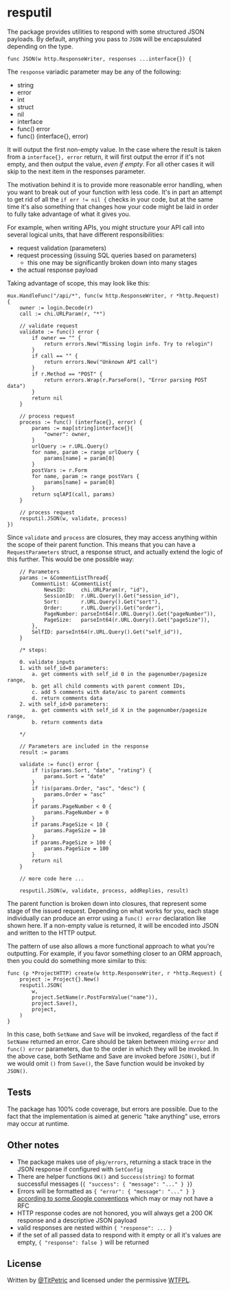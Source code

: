 # resputil

The package provides utilities to respond with some structured JSON payloads.
By default, anything you pass to `JSON` will be encapsulated depending on the type.

~~~
func JSON(w http.ResponseWriter, responses ...interface{}) {
~~~

The `response` variadic parameter may be any of the following:

- string
- error
- int
- struct
- nil
- interface
- func() error
- func() (interface{}, error)

It will output the first non-empty value. In the case where the result is taken
from a `interface{}, error` return, it will first output the error if it's not
empty, and then output the value, *even if empty*. For all other cases it will
skip to the next item in the responses parameter.

The motivation behind it is to provide more reasonable error handling, when you
want to break out of your function with less code. It's in part an attempt to get
rid of all the `if err != nil {` checks in your code, but at the same time it's
also something that changes how your code might be laid in order to fully take
advantage of what it gives you.

For example, when writing APIs, you might structure your API call into several
logical units, that have different responsibilities:

- request validation (parameters)
- request processing (issuing SQL queries based on parameters)
	- this one may be significantly broken down into many stages
- the actual response payload

Taking advantage of scope, this may look like this:

~~~
mux.HandleFunc("/api/*", func(w http.ResponseWriter, r *http.Request) {
	owner := login.Decode(r)
	call := chi.URLParam(r, "*")

	// validate request
	validate := func() error {
		if owner == "" {
			return errors.New("Missing login info. Try to relogin")
		}
		if call == "" {
			return errors.New("Unknown API call")
		}
		if r.Method == "POST" {
			return errors.Wrap(r.ParseForm(), "Error parsing POST data")
		}
		return nil
	}

	// process request
	process := func() (interface{}, error) {
		params := map[string]interface{}{
			"owner": owner,
		}
		urlQuery := r.URL.Query()
		for name, param := range urlQuery {
			params[name] = param[0]
		}
		postVars := r.Form
		for name, param := range postVars {
			params[name] = param[0]
		}
		return sqlAPI(call, params)
	}

	// process request
	resputil.JSON(w, validate, process)
})
~~~

Since `validate` and `process` are closures, they may access anything within the scope of
their parent function. This means that you can have a `RequestParameters` struct, a response
struct, and actually extend the logic of this further. This would be one possible way:

~~~
	// Parameters
	params := &CommentListThread{
		CommentList: &CommentList{
			NewsID:     chi.URLParam(r, "id"),
			SessionID:  r.URL.Query().Get("session_id"),
			Sort:       r.URL.Query().Get("sort"),
			Order:      r.URL.Query().Get("order"),
			PageNumber: parseInt64(r.URL.Query().Get("pageNumber")),
			PageSize:   parseInt64(r.URL.Query().Get("pageSize")),
		},
		SelfID: parseInt64(r.URL.Query().Get("self_id")),
	}

	/* steps:

	0. validate inputs
	1. with self_id=0 parameters:
		a. get comments with self_id 0 in the pagenumber/pagesize range,
		b. get all child comments with parent comment IDs,
		c. add 5 comments with date/asc to parent comments
		d. return comments data
	2. with self_id>0 parameters:
		a. get comments with self_id X in the pagenumber/pagesize range,
		b. return comments data

	*/

	// Parameters are included in the response
	result := params

	validate := func() error {
		if !is(params.Sort, "date", "rating") {
			params.Sort = "date"
		}
		if !is(params.Order, "asc", "desc") {
			params.Order = "asc"
		}
		if params.PageNumber < 0 {
			params.PageNumber = 0
		}
		if params.PageSize < 10 {
			params.PageSize = 10
		}
		if params.PageSize > 100 {
			params.PageSize = 100
		}
		return nil
	}

	// more code here ...

	resputil.JSON(w, validate, process, addReplies, result)
~~~

The parent function is broken down into closures, that represent some stage of the issued
request. Depending on what works for you, each stage individually can produce an error using
a `func() error` declaration like shown here. If a non-empty value is returned, it will
be encoded into JSON and written to the HTTP output.

The pattern of use also allows a more functional approach to what you're outputting. For example,
if you favor something closer to an ORM approach, then you could do something more similar to this:

~~~
func (p *ProjectHTTP) create(w http.ResponseWriter, r *http.Request) {
	project := Project{}.New()
	resputil.JSON(
		w,
		project.SetName(r.PostFormValue("name")),
		project.Save(),
		project,
	)
}
~~~

In this case, both `SetName` and `Save` will be invoked, regardless of the fact if `SetName` returned
an error. Care should be taken between mixing `error` and `func() error` parameters, due to the order
in which they will be invoked. In the above case, both SetName and Save are invoked before `JSON()`, but
if we would omit `()` from `Save()`, the Save function would be invoked by `JSON()`.

## Tests

The package has 100% code coverage, but errors are possible. Due to the fact that the implementation is
aimed at generic "take anything" use, errors may occur at runtime.

## Other notes

- The package makes use of `pkg/errors`, returning a stack trace in the JSON response if configured with `SetConfig`
- There are helper functions `OK()` and `Success(string)` to format successful messages (`{ "success": { "message": "..." } }`)
- Errors will be formatted as `{ "error": { "message": "..." } }` [according to some Google conventions](https://cloud.google.com/storage/docs/json_api/v1/status-codes) which may or may not have a RFC
- HTTP response codes are not honored, you will always get a 200 OK response and a descriptive JSON payload
- valid responses are nested within `{ "response": ... }`
- if the set of all passed data to respond with it empty or all it's values are empty, `{ "response": false }` will be returned

## License

Written by [@TitPetric](https://twitter.com/TitPetric) and licensed under the permissive [WTFPL](http://www.wtfpl.net/txt/copying/).